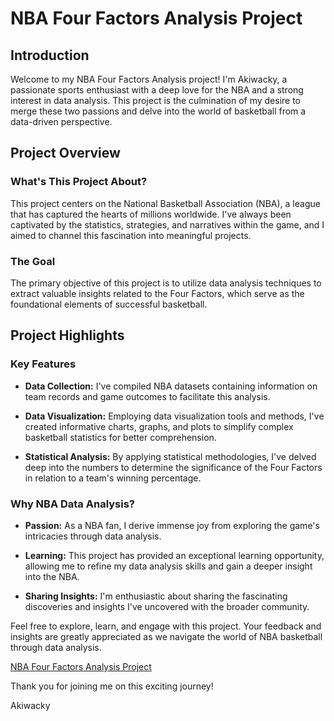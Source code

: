 # NBA Four Factors Analysis Project

## Introduction

Welcome to my NBA Four Factors Analysis project! I'm Akiwacky, a passionate sports enthusiast with a deep love for the NBA and a strong interest in data analysis. This project is the culmination of my desire to merge these two passions and delve into the world of basketball from a data-driven perspective.

## Project Overview

### What's This Project About?

This project centers on the National Basketball Association (NBA), a league that has captured the hearts of millions worldwide. I've always been captivated by the statistics, strategies, and narratives within the game, and I aimed to channel this fascination into meaningful projects.

### The Goal

The primary objective of this project is to utilize data analysis techniques to extract valuable insights related to the Four Factors, which serve as the foundational elements of successful basketball.

## Project Highlights

### Key Features

- **Data Collection:** I've compiled NBA datasets containing information on team records and game outcomes to facilitate this analysis.

- **Data Visualization:** Employing data visualization tools and methods, I've created informative charts, graphs, and plots to simplify complex basketball statistics for better comprehension.

- **Statistical Analysis:** By applying statistical methodologies, I've delved deep into the numbers to determine the significance of the Four Factors in relation to a team's winning percentage.

### Why NBA Data Analysis?

- **Passion:** As a NBA fan, I derive immense joy from exploring the game's intricacies through data analysis.

- **Learning:** This project has provided an exceptional learning opportunity, allowing me to refine my data analysis skills and gain a deeper insight into the NBA.

- **Sharing Insights:** I'm enthusiastic about sharing the fascinating discoveries and insights I've uncovered with the broader community.

Feel free to explore, learn, and engage with this project. Your feedback and insights are greatly appreciated as we navigate the world of NBA basketball through data analysis.

[NBA Four Factors Analysis Project](https://github.com/Akiwacky/Four_Factors_Analysis/blob/main/NBA_Four_Factors_Analysis.ipynb)

Thank you for joining me on this exciting journey!

Akiwacky
